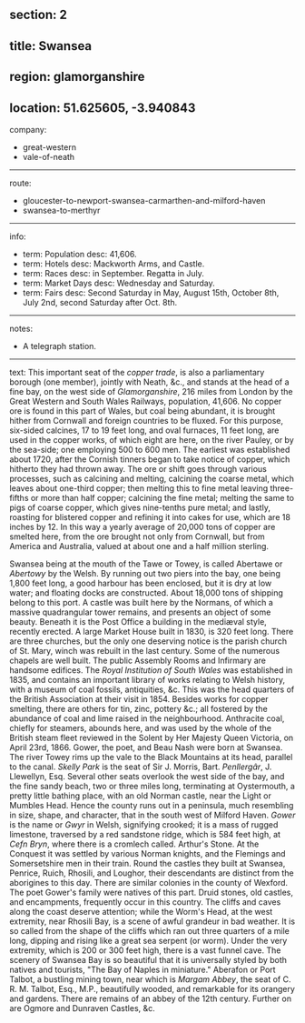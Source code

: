 section: 2
----
title: Swansea
----
region: glamorganshire
----
location: 51.625605, -3.940843
----
company:
- great-western
- vale-of-neath
----
route:
- gloucester-to-newport-swansea-carmarthen-and-milford-haven
- swansea-to-merthyr
----
info:
- term: Population
  desc: 41,606.
- term: Hotels
  desc: Mackworth Arms, and Castle.
- term: Races
  desc: in September. Regatta in July.
- term: Market Days
  desc: Wednesday and Saturday.
- term: Fairs
  desc: Second Saturday in May, August 15th, October 8th, July 2nd, second Saturday after Oct. 8th.
----
notes:
- A telegraph station.
----
text: This important seat of the *copper trade*, is also a parliamentary borough (one member), jointly with Neath, &c., and stands at the head of a fine bay, on the west side of *Glamorganshire*, 216 miles from London by the Great Western and South Wales Railways, population, 41,606. No copper ore is found in this part of Wales, but coal being abundant, it is brought hither from Cornwall and foreign countries to be fluxed. For this purpose, six-sided calcines, 17 to 19 feet long, and oval furnaces, 11 feet long, are used in the copper works, of which eight are here, on the river Pauley, or by the sea-side; one employing 500 to 600 men. The earliest was established about 1720, after the Cornish tinners began to take notice of copper, which hitherto they had thrown away. The ore or shift goes through various processes, such as calcining and melting, calcining the coarse metal, which leaves about one-third copper; then melting this to fine metal leaving three-fifths or more than half copper; calcining the fine metal; melting the same to pigs of coarse copper, which gives nine-tenths pure metal; and lastly, roasting for blistered copper and refining it into cakes for use, which are 18 inches by 12. In this way a yearly average of 20,000 tons of copper are smelted here, from the ore brought not only from Cornwall, but from America and Australia, valued at about one and a half million sterling.

Swansea being at the mouth of the Tawe or Towey, is called Abertawe or *Abertowy* by the Welsh. By running out two piers into the bay, one being 1,800 feet long, a good harbour has been enclosed, but it is dry at low water; and floating docks are constructed. About 18,000 tons of shipping belong to this port. A castle was built here by the Normans, of which a massive quadrangular tower remains, and presents an object of some beauty. Beneath it is the Post Office a building in the mediæval style, recently erected. A large Market House built in 1830, is 320 feet long. There are three churches, but the only one deserving notice is the parish church of St. Mary, winch was rebuilt in the last century. Some of the numerous chapels are well built. The public Assembly Rooms and Infirmary are handsome edifices. The *Royal Institution of South Wales* was established in 1835, and contains an important library of works relating to Welsh history, with a museum of coal fossils, antiquities, &c. This was the head quarters of the British Association at their visit in 1854. Besides works for copper smelting, there are others for tin, zinc, pottery &c.; all fostered by the abundance of coal and lime raised in the neighbourhood. Anthracite coal, chiefly for steamers, abounds here, and was used by the whole of the British steam fleet reviewed in the Solent by Her Majesty Queen Victoria, on April 23rd, 1866. Gower, the poet, and Beau Nash were born at Swansea. The river Towey rims up the vale to the Black Mountains at its head, parallel to the canal. *Skelly Park* is the seat of Sir J. Morris, Bart. *Penllergâr*, J. Llewellyn, Esq. Several other seats overlook the west side of the bay, and the fine sandy beach, two or three miles long, terminating at Oystermouth, a pretty little bathing place, with an old Norman castle, near the Light or Mumbles Head. Hence the county runs out in a peninsula, much resembling in size, shape, and character, that in the south west of Milford Haven. *Gower* is the name or *Gwyr* in Welsh, signifying crooked; it is a mass of rugged limestone, traversed by a red sandstone ridge, which is 584 feet high, at *Cefn Bryn*, where there is a cromlech called. Arthur's Stone. At the Conquest it was settled by various Norman knights, and the Flemings and Somersetshire men in their train. Round the castles they built at Swansea, Penrice, Ruich, Rhosili, and Loughor, their descendants are distinct from the aborigines to this day. There are similar colonies in the county of Wexford. The poet Gower's family were natives of this part. Druid stones, old castles, and encampments, frequently occur in this country. The cliffs and caves along the coast deserve attention; while the Worm's Head, at the west extremity, near Rhosili Bay, is a scene of awful grandeur in bad weather. It is so called from the shape of the cliffs which ran out three quarters of a mile long, dipping and rising like a great sea serpent (or worm). Under the very extremity, which is 200 or 300 feet high, there is a vast funnel cave. The scenery of Swansea Bay is so beautiful that it is universally styled by both natives and tourists, "The Bay of Naples in miniature." Aberafon or Port Talbot, a bustling mining town, near which is *Margam Abbey*, the seat of C. R. M. Talbot, Esq., M.P., beautifully wooded, and remarkable for its orangery and gardens. There are remains of an abbey of the 12th century. Further on are Ogmore and Dunraven Castles, &c.
